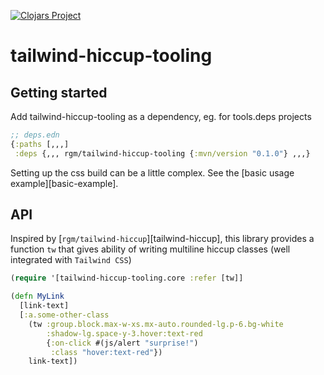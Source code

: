 [![Clojars Project](https://img.shields.io/clojars/v/io.github.andrzejsliwa/tailwind-hiccup-tooling.svg)](https://clojars.org/io.github.andrzejsliwa/tailwind-hiccup-tooling)
# tailwind-hiccup-tooling

## Getting started

Add tailwind-hiccup-tooling as a dependency, eg. for tools.deps projects

```clojure
;; deps.edn
{:paths [,,,]
 :deps {,,, rgm/tailwind-hiccup-tooling {:mvn/version "0.1.0"} ,,,}
```

Setting up the css build can be a little complex. See the [basic usage
example][basic-example].

## API

Inspired by [`rgm/tailwind-hiccup`][tailwind-hiccup], this library provides a function `tw` that gives ability of
writing multiline hiccup classes (well integrated with `Tailwind CSS`)

```clojure
(require '[tailwind-hiccup-tooling.core :refer [tw]]

(defn MyLink
  [link-text]
  [:a.some-other-class
    (tw :group.block.max-w-xs.mx-auto.rounded-lg.p-6.bg-white
        :shadow-lg.space-y-3.hover:text-red
        {:on-click #(js/alert "surprise!")
         :class "hover:text-red"})
    link-text])
```

[Tailwind CSS]: https://tailwindcss.com